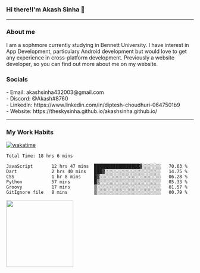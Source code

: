 <h3>Hi there!I'm Akash Sinha 👋</h3>

--- 

<h3>About me</h3>
I am a sophmore currently studying in Bennett University. I have interest in App Development, particulary Android development but would love to get any experience in cross-platform development. Previously a website developer, so you can find out more about me on my website.

<h3>Socials</h3>
 - Email: akashsinha432003@gmail.com<br>
 - Discord: @Akash#8760<br>
 - LinkedIn: https://www.linkedin.com/in/diptesh-choudhuri-0647501b9<br>
 - Website: https://theskysinha.github.io/akashsinha.github.io/<br>

---

<h3>My Work Habits</h3>

[![wakatime](https://wakatime.com/badge/user/938b2951-49cf-4810-9b9e-c17cde3d3343.svg)](https://wakatime.com/@938b2951-49cf-4810-9b9e-c17cde3d3343)

<!--START_SECTION:waka-->

```text
Total Time: 18 hrs 6 mins

JavaScript       12 hrs 47 mins  █████████████████▓░░░░░░░   70.63 %
Dart             2 hrs 40 mins   ███▓░░░░░░░░░░░░░░░░░░░░░   14.75 %
CSS              1 hr 8 mins     █▓░░░░░░░░░░░░░░░░░░░░░░░   06.28 %
Python           57 mins         █▒░░░░░░░░░░░░░░░░░░░░░░░   05.33 %
Groovy           17 mins         ▒░░░░░░░░░░░░░░░░░░░░░░░░   01.57 %
GitIgnore file   8 mins          ▒░░░░░░░░░░░░░░░░░░░░░░░░   00.79 %
```

<!--END_SECTION:waka-->

<img height="180em" src="https://github-readme-stats.vercel.app/api?username=theskysinha&show_icons=true&hide_border=true&&count_private=true&include_all_commits=true" />
<!---
theskysinha/theskysinha is a ✨ special ✨ repository because its `README.md` (this file) appears on your GitHub profile.
You can click the Preview link to take a look at your changes.
--->
